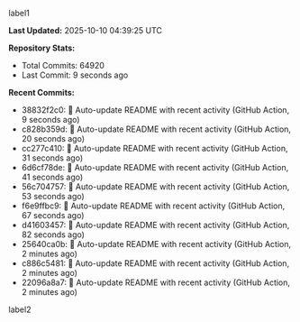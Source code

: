 
label1 
<!-- ACTIVITY_START -->
**Last Updated:** 2025-10-10 04:39:25 UTC

**Repository Stats:**
- Total Commits: 64920
- Last Commit: 9 seconds ago

**Recent Commits:**
- 38832f2c0: 🤖 Auto-update README with recent activity (GitHub Action, 9 seconds ago)
- c828b359d: 🤖 Auto-update README with recent activity (GitHub Action, 20 seconds ago)
- cc277c410: 🤖 Auto-update README with recent activity (GitHub Action, 31 seconds ago)
- 6d6cf78de: 🤖 Auto-update README with recent activity (GitHub Action, 41 seconds ago)
- 56c704757: 🤖 Auto-update README with recent activity (GitHub Action, 53 seconds ago)
- f6e9ffbc9: 🤖 Auto-update README with recent activity (GitHub Action, 67 seconds ago)
- d41603457: 🤖 Auto-update README with recent activity (GitHub Action, 82 seconds ago)
- 25640ca0b: 🤖 Auto-update README with recent activity (GitHub Action, 2 minutes ago)
- c886c5481: 🤖 Auto-update README with recent activity (GitHub Action, 2 minutes ago)
- 22096a8a7: 🤖 Auto-update README with recent activity (GitHub Action, 2 minutes ago)
<!-- ACTIVITY_END -->

label2

